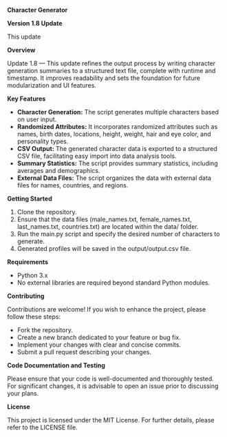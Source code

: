 **Character Generator**

**Version 1.8 Update**

This update 

**Overview**

Update 1.8 — This update refines the output process by writing character generation summaries to a structured text file, complete with runtime and timestamp. It improves readability and sets the foundation for future modularization and UI features.

**Key Features**

* **Character Generation:** The script generates multiple characters based on user input.
* **Randomized Attributes:** It incorporates randomized attributes such as names, birth dates, locations, height, weight, hair and eye color, and personality types.
* **CSV Output:** The generated character data is exported to a structured CSV file, facilitating easy import into data analysis tools.
* **Summary Statistics:** The script provides summary statistics, including averages and demographics.
* **External Data Files:** The script organizes the data with external data files for names, countries, and regions.

**Getting Started**

1. Clone the repository.
2. Ensure that the data files (male_names.txt, female_names.txt, last_names.txt, countries.txt) are located within the data/ folder.
3. Run the main.py script and specify the desired number of characters to generate.
4. Generated profiles will be saved in the output/output.csv file.

**Requirements**

* Python 3.x
* No external libraries are required beyond standard Python modules.

**Contributing**

Contributions are welcome! If you wish to enhance the project, please follow these steps:

* Fork the repository.
* Create a new branch dedicated to your feature or bug fix.
* Implement your changes with clear and concise commits.
* Submit a pull request describing your changes.

**Code Documentation and Testing**

Please ensure that your code is well-documented and thoroughly tested. For significant changes, it is advisable to open an issue prior to discussing your plans.

**License**

This project is licensed under the MIT License. For further details, please refer to the LICENSE file.




